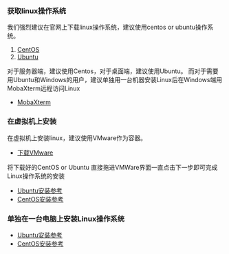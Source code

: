 
### 获取linux操作系统
我们强烈建议在官网上下载linux操作系统，建议使用centos or ubuntu操作系统。
1. [CentOS](https://www.centos.org/download/)
2. [Ubuntu](https://ubuntu.com/download/desktop)

对于服务器端，建议使用Centos，对于桌面端，建议使用Ubuntu。
而对于需要用Ubuntu和Windows的用户，建议单独用一台机器安装Linux后在Windows端用MobaXterm远程访问Linux

* [MobaXterm](https://mobaxterm.mobatek.net/)

### 在虚拟机上安装
在虚拟机上安装linux，建议使用VMware作为容器。
* [下载VMware](https://www.vmware.com/)

将下载好的CentOS or Ubuntu 直接拖进VMWare界面一直点击下一步即可完成Linux操作系统的安装
* [Ubuntu安装参考](https://blog.csdn.net/stpeace/article/details/78598333)
* [CentOS安装参考](https://blog.csdn.net/qq_37057095/article/details/81240450)

### 单独在一台电脑上安装Linux操作系统

* [Ubuntu安装参考](https://blog.csdn.net/weixin_40494464/article/details/81010256)
* [CentOS安装参考](https://blog.csdn.net/qq_28189423/article/details/82216620)





